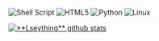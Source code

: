 ![Shell Script](https://img.shields.io/badge/shell_script-%23121011.svg?style=for-the-badge&logo=gnu-bash&logoColor=white)
![HTML5](https://img.shields.io/badge/html5-%23E34F26.svg?style=for-the-badge&logo=html5&logoColor=white)
![Python](https://img.shields.io/badge/python-3670A0?style=for-the-badge&logo=python&logoColor=ffdd54)
![Linux](https://img.shields.io/badge/Linux-FCC624?style=for-the-badge&logo=linux&logoColor=black)

<a href="https://github.com/Gurupreet">
 <img align="center" src="https://github-readme-stats.vercel.app/api?username=Lseything&show_icons=true&theme=noctis_minimus&line_height=27" alt="**Lseything** github stats"/>
</a>


